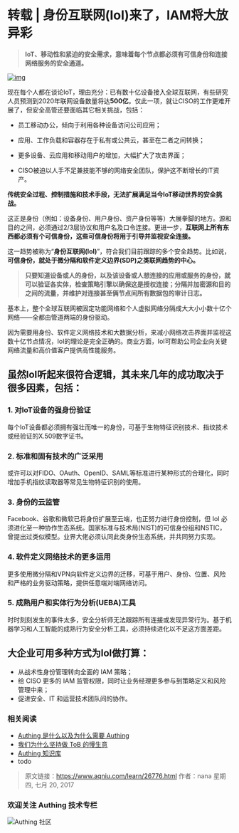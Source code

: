 # 转载 | 身份互联网(IoI)来了，IAM将大放异彩

> **IoT、移动性和紧迫的安全需求，意味着每个节点都必须有可信身份和连接网络服务的安全通道。**

<!-- more -->

[![img](http://www.aqniu.com/wp-content/uploads/2017/07/IoI-800-690x456.jpg)](http://www.aqniu.com/wp-content/uploads/2017/07/IoI-800.jpg)

现在每个人都在谈论IoT，理由充分：已有数十亿设备接入全球互联网，有些研究人员预测到2020年联网设备数量将达**500亿**。仅此一项，就让CISO的工作更难开展了，但安全高管还要面临其它相关挑战，包括：

- 员工移动办公，倾向于利用各种设备访问公司应用；

- 应用、工作负载和容器存在于私有或公共云，甚至在二者之间转换；

- 更多设备、云应用和移动用户的增加，大幅扩大了攻击界面；

- CISO被迫以人手不足兼技能不够的网络安全团队，保护这不断增长的IT资产。

  

**传统安全过程、控制措施和技术手段，无法扩展满足当今IoT移动世界的安全挑战。**

这正是身份（例如：设备身份、用户身份、资产身份等等）大展拳脚的地方。源和目的之间，必须通过2/3层协议和用户名及口令连接。更进一步，**互联网上所有东西都必须有个可信身份，这些可信身份将用于引导并监视安全连接。**

这一趋势被称为“**身份互联网(IoI)**”，符合我们目前跟踪的多个安全趋势。比如说，**可信身份，就处于微分隔和软件定义边界(SDP)之类联网趋势的中心。**

> **只要知道设备或人的身份，以及该设备或人想连接的应用或服务的身份，就可以验证各实体，检查策略引擎以确保这是授权连接；分隔并加密源和目的之间的流量，并维护对连接甚至俩节点间所有数据包的审计日志。**

基本上，整个全球互联网被固定功能网络和个人虚拟网络分隔成大大小小数十亿个网络——全都由管道两端的身份驱动。

因为需要用身份、软件定义网络技术和大数据分析，来减小网络攻击界面并监视这数十亿节点情况，IoI的理论是完全正确的。商业方面，IoI可帮助公司企业向关键网络流量和高价值客户提供高性能服务。

## 虽然IoI听起来很符合逻辑，其未来几年的成功取决于很多因素，包括：

### **1. 对IoT设备的强身份验证**

每个IoT设备都必须拥有强壮而唯一的身份，可基于生物特征识别技术、指纹技术或经验证的X.509数字证书。

### **2. 标准和固有技术的广泛采用**

或许可以对FIDO、OAuth、OpenID、SAML等标准进行某种形式的合理化，同时增加手机指纹读取器等常见生物特征识别的使用。

### **3. 身份的云监管**

Facebook、谷歌和微软已将身份扩展至云端，也正努力进行身份控制，但 IoI 必须进化至一种协作生态系统。国家标准与技术局(NIST)的可信身份组和NSTIC，曾提出过类似模型。业界大佬必须认同此类身份生态系统，并共同努力实现。

### **4. 软件定义网络技术的更多运用**

更多使用微分隔和VPN向软件定义边界的迁移，可基于用户、身份、位置、风险和严格的业务驱动策略，提供任意端对端网络访问。

### **5. 成熟用户和实体行为分析(UEBA)工具**

时时刻刻发生的事件太多，安全分析师无法跟踪所有连接或发现异常行为。基于机器学习和人工智能的成熟行为安全分析工具，必须持续进化以不足这方面差距。



## **大企业可用多种方式为IoI做打算：**

- 从战术性身份管理转向全面的 IAM 策略；
- 给 CISO 更多的 IAM 监管权限，同时让业务经理更多参与到策略定义和风险管理中来；
- 促进安全、IT 和运营技术团队间的协作。

### **相关阅读**

- [Authing 是什么以及为什么需要 Authing](https://authing.cn/blog//Authing%E6%98%AF%E4%BB%80%E4%B9%88%E4%BB%A5%E5%8F%8A%E4%B8%BA%E4%BB%80%E4%B9%88%E9%9C%80%E8%A6%81Authing.html)
- [我们为什么坚持做 ToB 的慢生意](https://authing.cn/blog//我们为什么坚持做ToB的慢生意.html)
- [Authing 知识库](https://learn.authing.cn/authing/)
- todo


>原文链接：https://www.aqniu.com/learn/26776.html  作者：nana 星期四, 七月 20, 2017

### 欢迎关注 Authing 技术专栏

![Authing 社区](https://cdn.authing.cn/blog/Authing_mini.jpg)